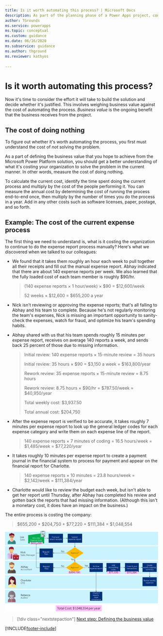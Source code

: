 ```yaml
---
title: Is it worth automating this process? | Microsoft Docs
description: As part of the planning phase of a Power Apps project, consider the effort it will take to build the solution and decide whether it's justified by business value.
author: TGrounds
ms.service: powerapps
ms.topic: conceptual
ms.custom: guidance
ms.date: 06/16/2020
ms.subservice: guidance
ms.author: thground
ms.reviewer: kathyos

---
```


# Is it worth automating this process?

Now it's time to consider the effort it will take to build the solution and
decide whether it's justified. This involves weighing business value against the cost of automating the process. *Business value* is the ongoing benefit that the business receives from the
project.

## The cost of doing nothing

To figure out whether it's worth automating the process, you first must understand
the cost of *not* solving the problem.

As a part of defining the business value that you hope to achieve from the Microsoft
Power Platform solution, you should get a better understanding of what it's
costing your organization to solve the problem in the current manner. In other
words, measure the cost of doing nothing.

To calculate the current cost, identify the time spent doing the current process and multiply by the cost of the people performing it. You can measure the annual cost by determining the cost of running the process end-to-end once, then multiply by the number of times you do the process in a year. Add in any other costs such as software licenses, paper, postage, and so forth.

## Example: The cost of the current expense process

The first thing we need to understand is, what is it costing the organization to
continue to do the expense report process manually? Here's what we discovered
when we talked to our colleagues:

- We found that it takes them roughly an hour
    each week to pull together all their receipts and fill out the manual
    expense report. Abhay indicated that there are about 140 expense reports
    per week. We also learned that the fully loaded cost of each team member is
    roughly \$90/hr.

    >   (140 expense reports &times; 1 hour/week) &times; \$90 = \$12,600/week
    >
    >   52 weeks &times; \$12,600 = \$655,200 a year

- Nick isn't reviewing or approving the expense reports; that's all falling
    to Abhay and his team to complete. Because he's not regularly monitoring the
    team's expenses, Nick is missing an important opportunity to sanity-check the
    expenses, watch for fraud, and optimize his team's spending habits.

- Abhay shared with us that his team spends roughly 15 minutes per expense
    report, receives on average 140 reports a week, and sends back 25&nbsp;percent of those
    due to missing information.

    >   Initial review: 140 expense reports &times; 15-minute review = 35 hours
    >
    >   Initial review: 35 hours &times; \$90 = \$3,150 a week = \$163,800/year
    >
    >   Rework review: 35 expense reports &times; 15-minute review = 8.75 hours
    >
    >   Rework review: 8.75 hours &times; \$90/hr = \$787.50/week = \$40,950/year
    >
    >   Total weekly cost: \$3,937.50
    >
    >   Total annual cost: \$204,750

- After the expense report is verified to be accurate, it takes roughly 7
    minutes per expense report to look up the general ledger codes for each
    expense category and write them on each expense line of the report.

    >   140 expense reports &times; 7 minutes of coding = 16.5 hours/week =
        \$1,485/week = \$77,220/year

- It takes roughly 10 minutes per expense report to create a payment journal
    in the financial system to process for payment and appear on the financial
    report for Charlotte.

    >   140 expense reports &times; 10 minutes = 23.8 hours/week = \$2,142/week =
        \$111,384/year

- Charlotte would like to review the budget each week, but isn't able to get
    her report until Thursday, after Abhay has completed his review and
    gotten back the reports that had missing information. (Although this
    isn't a monetary cost, it does have an impact on the business.)

The entire process is costing the company:

> \$655,200 + \$204,750 + \$77,220 + \$111,384 = \$1,048,554

![Business process flowchart showing the employee cost for each task and the total cost of the process.](media/cost-of-process.png "Business process flowchart showing the employee cost for each task and the total cost of the process")

> [!div class="nextstepaction"]
> [Next step: Defining the business value](defining-business-value.md)


[!INCLUDE[footer-include](../../includes/footer-banner.md)]